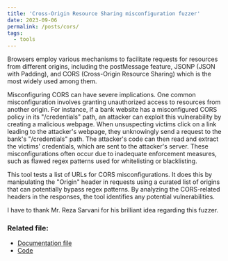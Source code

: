 ```yaml
---
title: 'Cross-Origin Resource Sharing misconfiguration fuzzer'
date: 2023-09-06
permalink: /posts/cors/
tags:
  - tools
---
```

Browsers employ various mechanisms to facilitate requests for resources from different origins, including the postMessage feature, JSONP (JSON with Padding), and CORS (Cross-Origin Resource Sharing) which is the most widely used among them.

Misconfiguring CORS can have severe implications. One common misconfiguration involves granting unauthorized access to resources from another origin. For instance, if a bank website has a misconfigured CORS policy in its "/credentials" path, an attacker can exploit this vulnerability by creating a malicious webpage. When unsuspecting victims click on a link leading to the attacker's webpage, they unknowingly send a request to the bank's "/credentials" path. The attacker's code can then read and extract the victims' credentials, which are sent to the attacker's server. These misconfigurations often occur due to inadequate enforcement measures, such as flawed regex patterns used for whitelisting or blacklisting. 

This tool tests a list of URLs for CORS misconfigurations. It does this by manipulating the "Origin" header in requests using a curated list of origins that can potentially bypass regex patterns. By analyzing the CORS-related headers in the responses, the tool identifies any potential vulnerabilities.

I have to thank Mr. Reza Sarvani for his brilliant idea regarding this fuzzer.

### Related file:
* [Documentation file](https://0xGwyn.github.io/files/cors/documentation.pdf)
* [Code](https://github.com/0xGwyn/OriginFuzzer)